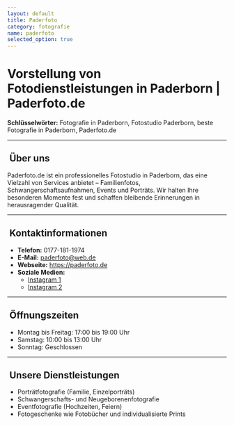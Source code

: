 ```yaml
---
layout: default
title: Paderfoto
category: fotografie
name: paderfoto
selected_option: true
---
```


# Vorstellung von Fotodienstleistungen in Paderborn | Paderfoto.de

**Schlüsselwörter:** Fotografie in Paderborn, Fotostudio Paderborn, beste Fotografie in Paderborn, Paderfoto.de

---

## ​ Über uns
Paderfoto.de ist ein professionelles Fotostudio in Paderborn, das eine Vielzahl von Services anbietet – Familienfotos, Schwangerschaftsaufnahmen, Events und Porträts. Wir halten Ihre besonderen Momente fest und schaffen bleibende Erinnerungen in herausragender Qualität.

---

## ​ Kontaktinformationen
- **Telefon:** 0177-181-1974
- **E-Mail:** paderfoto@web.de
- **Webseite:** <a href="https://paderfoto.de"> https://paderfoto.de </a>
- **Soziale Medien:**
  - <a href="https://www.instagram.com/momentmaler/">Instagram 1</a>
  - <a href="https://www.instagram.com/paderfoto/">Instagram 2</a>

---

## ​ Öffnungszeiten
- Montag bis Freitag: 17:00 bis 19:00 Uhr
- Samstag: 10:00 bis 13:00 Uhr
- Sonntag: Geschlossen

---

## ​ Unsere Dienstleistungen
- Porträtfotografie (Familie, Einzelporträts)
- Schwangerschafts- und Neugeborenenfotografie
- Eventfotografie (Hochzeiten, Feiern)
- Fotogeschenke wie Fotobücher und individualisierte Prints

